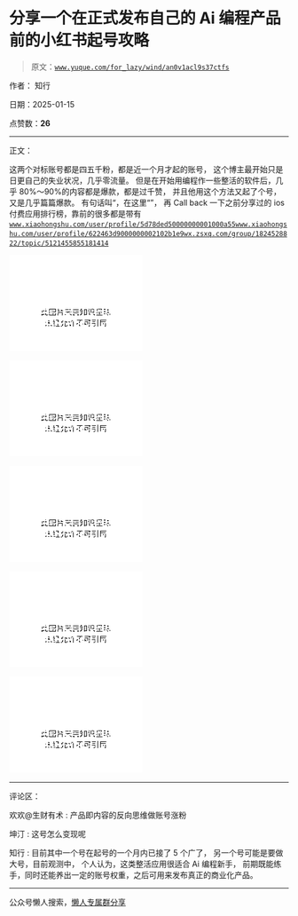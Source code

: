 # 分享一个在正式发布自己的 Ai 编程产品前的小红书起号攻略

> 原文：[`www.yuque.com/for_lazy/wind/an0v1acl9s37ctfs`](https://www.yuque.com/for_lazy/wind/an0v1acl9s37ctfs)

作者： 知行

日期：2025-01-15

点赞数：**26**

* * *

正文：

这两个对标账号都是四五千粉，都是近一个月才起的账号， 这个博主最开始只是日更自己的失业状况，几乎零流量。
但是在开始用编程作一些整活的软件后，几乎 80%～90%的内容都是爆款，都是过千赞， 并且他用这个方法又起了个号，又是几乎篇篇爆款。 有句话叫“，在这里“”，
再 Call back 一下之前分享过的 ios 付费应用排行榜，靠前的很多都是带有 [`www.xiaohongshu.com/user/profile/5d78ded50000000001000a55`](https://www.xiaohongshu.com/user/profile/5d78ded50000000001000a55)[`www.xiaohongshu.com/user/profile/622463d9000000002102b1e9`](https://www.xiaohongshu.com/user/profile/622463d9000000002102b1e9)[`wx.zsxq.com/group/1824528822/topic/5121455855181414`](https://wx.zsxq.com/group/1824528822/topic/5121455855181414)

![](img/f29bb2977022c292b7e262312f325ddc.png "None")

![](img/45c7320ff5aea8e16c67c4b3074dc56e.png "None")

![](img/d5df7e7dfc4e2f4c05b19bd00c36307d.png "None")

![](img/a163430a5d3da910bf7cceedacd208e2.png "None")

![](img/0c50e335e62a4161a0619a76310a81e5.png "None")

* * *

评论区：

欢欢@生财有术 : 产品即内容的反向思维做账号涨粉

坤汀 : 这号怎么变现呢

知行 : 目前其中一个号在起号的一个月内已接了 5 个广了， 另一个号可能是要做大号，目前观测中， 个人认为，这类整活应用很适合 Ai 编程新手，
前期既能练手，同时还能养出一定的账号权重，之后可用来发布真正的商业化产品。

* * *

公众号懒人搜索，[懒人专属群分享](https://lazybook.fun/#/blog/group)